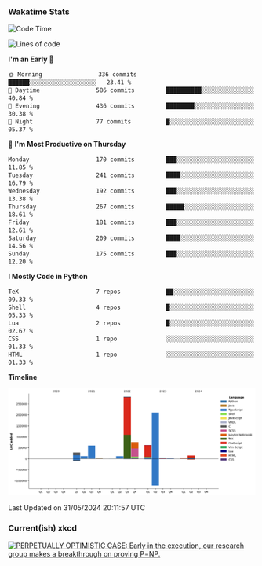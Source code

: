 ### Wakatime Stats
<!--START_SECTION:waka-->
![Code Time](http://img.shields.io/badge/Code%20Time-2%2C575%20hrs%205%20mins-blue)

![Lines of code](https://img.shields.io/badge/From%20Hello%20World%20I%27ve%20Written-767.4%20thousand%20lines%20of%20code-blue)

**I'm an Early 🐤** 

```text
🌞 Morning                336 commits         ██████░░░░░░░░░░░░░░░░░░░   23.41 % 
🌆 Daytime                586 commits         ██████████░░░░░░░░░░░░░░░   40.84 % 
🌃 Evening                436 commits         ████████░░░░░░░░░░░░░░░░░   30.38 % 
🌙 Night                  77 commits          █░░░░░░░░░░░░░░░░░░░░░░░░   05.37 % 
```
📅 **I'm Most Productive on Thursday** 

```text
Monday                   170 commits         ███░░░░░░░░░░░░░░░░░░░░░░   11.85 % 
Tuesday                  241 commits         ████░░░░░░░░░░░░░░░░░░░░░   16.79 % 
Wednesday                192 commits         ███░░░░░░░░░░░░░░░░░░░░░░   13.38 % 
Thursday                 267 commits         █████░░░░░░░░░░░░░░░░░░░░   18.61 % 
Friday                   181 commits         ███░░░░░░░░░░░░░░░░░░░░░░   12.61 % 
Saturday                 209 commits         ████░░░░░░░░░░░░░░░░░░░░░   14.56 % 
Sunday                   175 commits         ███░░░░░░░░░░░░░░░░░░░░░░   12.20 % 
```


**I Mostly Code in Python** 

```text
TeX                      7 repos             ██░░░░░░░░░░░░░░░░░░░░░░░   09.33 % 
Shell                    4 repos             █░░░░░░░░░░░░░░░░░░░░░░░░   05.33 % 
Lua                      2 repos             █░░░░░░░░░░░░░░░░░░░░░░░░   02.67 % 
CSS                      1 repo              ░░░░░░░░░░░░░░░░░░░░░░░░░   01.33 % 
HTML                     1 repo              ░░░░░░░░░░░░░░░░░░░░░░░░░   01.33 % 
```



**Timeline**

![Lines of Code chart](https://raw.githubusercontent.com/joshuajeschek/joshuajeschek/main/assets/bar_graph.png)


 Last Updated on 31/05/2024 20:11:57 UTC
<!--END_SECTION:waka-->

### Current(ish) xkcd
<a id="xkcd-a" title="PERPETUALLY OPTIMISTIC CASE: Early in the execution, our research group makes a breakthrough on proving P=NP." href="https://www.xkcd.com" target="_blank">
        <img align="center" id="xkcd-img" src="https://imgs.xkcd.com/comics/complexity_analysis.png" alt="PERPETUALLY OPTIMISTIC CASE: Early in the execution, our research group makes a breakthrough on proving P=NP." height=300 />
</a>
